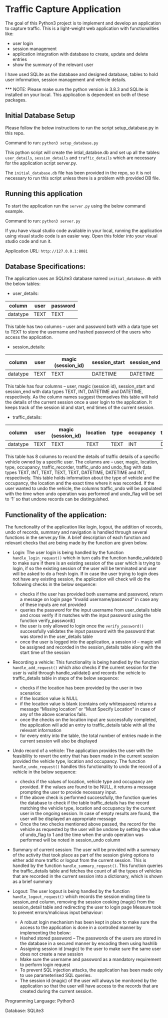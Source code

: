 # Traffic Capture Application

The goal of this Python3 project is to implement and develop an application to capture traffic. This is a light-weight web application with functionalities like:
- user login
- session management
- application integration with database to create, update and delete entries
- show the summary of the relevant user

I have used SQLite as the database and designed database, tables to hold user information, session management and vehicle details.

*** NOTE: Please make sure the python version is 3.8.3 and SQLite is installed on your local. This application is dependent on both of these packages.

## Initial Database Setup

Please follow the below instructions to run the script setup_database.py in this repo.

Command to run: `python3 setup_database.py`

This python script will create the intial_databse.db and set up all the tables: `user_details`, `session_details` and `traffic_details` which are necessary for the application script server.py.

The `initial_database.db` file has been provided in the repo, so it is not necessary to run this script unless there is a problem with provided DB file.

## Running this application
To start the application run the `server.py` using the below command example.

Command to run: `python3 server.py`

If you have visual studio code available in your local, running the application using visual studio code is an easier way. Open this folder into your visual studio code and run it.

Application URL: `http://127.0.0.1:8081`

## Database Specifications:
The application uses an SQLite3 database named `initial_database.db` with the below tables:
- user_details:

| column   | user | password |
|----------|------|----------|
| datatype | TEXT | TEXT     |

This table has two columns – user and password both with a data type set to TEXT to store the username and hashed password of the users who access the application.

- session_details:

| column   | user | magic (session_id) | session_start | session_end |
|----------|------|--------------------|---------------|-------------|
| datatype | TEXT | TEXT               | DATETIME      | DATETIME    |

This table has four columns – user, magic (session id), session_start and session_end with data types TEXT, INT, DATETIME and DATETIME, respectively. As the column names suggest themselves this table will hold the details of the current session once a user login to the application. It keeps track of the session id and start, end times of the current session.

- traffic_details:

| column   | user | magic (session_id) | location | type | occupancy | traffic_recorded | traffic_undo | undo_flag |
|----------|------|--------------------|----------|------|-----------|------------------|--------------|-----------|
| datatype | TEXT | TEXT               | TEXT     | TEXT | INT       | DATETIME         | DATETIME     | INT       |

This table has 8 columns to record the details of traffic details of a specific vehicle owned by a specific user. The columns are – user, magic, location, type, occupancy, traffic_recorder, traffic_undo and undo_flag with data types TEXT, INT, TEXT, TEXT, TEXT, DATETIME, DATETIME and INT, respectively. This table holds information about the type of vehicle and the occupancy, the location and the exact time where it was recorded. If the user wanted to undo the vehicle, the columns traffic_undo will be populated with the time when undo operation was performed and undo_flag will be set to ‘1’ so that undone records can be distinguished.

## Functionality of the application:
The functionality of the application like login, logout, the addition of records, undo of records, summary and navigation is handled through several functions in the server.py file. A brief description of each function and relevant checks that are being made by the function are given below.

- Login:
The user login is being handled by the function `handle_login_request()` which in turn calls the function handle_validate() to make sure if there is an existing session of the user which is trying to login, if so the existing session of the user will be terminated and user will be asked to do a fresh login. If in case the user trying to login does not have any existing session, the application will check will do the following checks in the below sequence:
	- checks if the user has provided both username and password, return a message on login page “Invalid username/password” in case any of these inputs are not provided
	- queries the password for the input username from user_details table and cross verify if it matches with the input password using the function verify_password()
	- the user is only allowed to login once the `verify_password()` successfully validates the input password with the password that was stored in the user_details table
	- once the user is logged into the application, a session id – magic will be assigned and recorded in the session_details table along with the start time of the session

- Recording a vehicle: 
This functionality is being handled by the function `handle_add_request()` which also checks if the current session for the user is valid through handle_validate() and records the vehicle to traffic_details table in steps of the below sequence:
	- checks if the location has been provided by the user in two scenarios:
	- if the location value is NULL
	- if the location value is blank (contains only whitespaces)
returns a message “Missing location” or “Must Specify Location” in case of any of the above scenarios fails.
	- once the checks on the location input are successfully completed, the application will add an entry to traffic_details table with all the relevant information
	- for every entry into the table, the total number of entries made in the current session will also be displayed

- Undo record of a vehicle:
The application provides the user with the feasibility to revert the entry that has been made in the current session provided the vehicle type, location and occupancy. The function `handle_undo_request()` handles this functionality to undo the record of a vehicle in the below sequence:
	- checks if the values of location, vehicle type and occupancy are provided. If the values are found to be NULL, it returns a message prompting the user to provide necessary input.
	- If the above check is performed successfully, the function queries the database to check if the table traffic_details has the record matching the vehicle type, location and occupancy by the current user in the ongoing session. In case of empty results are found, the user will be displayed an appropriate message
	- Once the two checks mentioned above passed, the record for the vehicle as requested by the user will be undone by setting the value of undo_flag to 1 and the time when the undo operation was performed will be noted in session_undo column

- Summary of current session:
The user will be provided with a summary of the activity that took place as part of the session giving options to either add more traffic or logout from the current session. This is handled by the function `handle_summary_request()`. This function queries the traffic_details table and fetches the count of all the types of vehicles that are recorded in the current session into a dictionary, which is shown as a brief summary

- Logout:
The user logout is being handled by the function `handle_logout_request()` which records the session ending time to session_end column, removing the session cooking (magic) from the session_detail table and redirecting the user to login page
Measure took to prevent errors/malicious input behaviour:
	- A robust login mechanism has been kept in place to make sure the access to the application is done in a controlled manner by implementing the below:
	- Hashed stored password – The passwords of the users are stored in the database in a secured manner by encoding them using hashlib
	- Assigning session id (magic) to the user to make sure the same user does not create a new session
	- Make sure the username and password as a mandatory requirement to perform login request
	- To prevent SQL injection attacks, the application has been made only to use parameterised SQL queries.
	- The session id (magic) of the user will always be monitored by the application so that the user will have access to the records that are created during the current session.


Programming Language: Python3

Database: SQLite3
